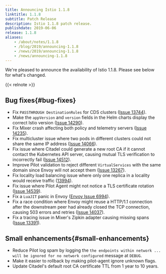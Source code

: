 ```yaml
---
title: Announcing Istio 1.1.8
linktitle: 1.1.8
subtitle: Patch Release
description: Istio 1.1.8 patch release.
publishdate: 2019-06-06
release: 1.1.8
aliases:
    - /about/notes/1.1.8
    - /blog/2019/announcing-1.1.8
    - /news/2019/announcing-1.1.8
    - /news/announcing-1.1.8
---
```


We're pleased to announce the availability of Istio 1.1.8. Please see below for what's changed.

{{< relnote >}}

## Bug fixes{#bug-fixes}

- Fix `PASSTHROUGH DestinationRules` for CDS clusters ([Issue 13744](https://github.com/istio/istio/issues/13744)).
- Make the `appVersion` and `version` fields in the Helm charts display the correct Istio version ([Issue 14290](https://github.com/istio/istio/issues/14290)).
- Fix Mixer crash affecting both policy and telemetry servers ([Issue 14235](https://github.com/istio/istio/issues/14235)).
- Fix multicluster issue where two pods in different clusters could not share the same IP address ([Issue 14066](https://github.com/istio/istio/issues/14066)).
- Fix issue where Citadel could generate a new root CA if it cannot contact the Kubernetes API server, causing mutual TLS verification to incorrectly fail ([Issue 14512](https://github.com/istio/istio/issues/14512)).
- Improve Pilot validation to reject different `VirtualServices` with the same domain since Envoy will not accept them ([Issue 13267](https://github.com/istio/istio/issues/13267)).
- Fix locality load balancing issue where only one replica in a locality would receive traffic ([13994](https://github.com/istio/istio/issues/13994)).
- Fix issue where Pilot Agent might not notice a TLS certificate rotation ([Issue 14539](https://github.com/istio/istio/issues/14539)).
- Fix a `LuaJIT` panic in Envoy ([Envoy Issue 6994](https://github.com/envoyproxy/envoy/pull/6994)).
- Fix a race condition where Envoy might reuse a HTTP/1.1 connection after the downstream peer had already closed the TCP connection, causing 503 errors and retries ([Issue 14037](https://github.com/istio/istio/issues/14037)).
- Fix a tracing issue in Mixer's Zipkin adapter causing missing spans ([Issue 13391](https://github.com/istio/istio/issues/13391)).

## Small enhancements{#small-enhancements}

- Reduce Pilot log spam by logging the `the endpoints within network ... will be ignored for no network configured` message at `DEBUG`.
- Make it easier to rollback by making pilot-agent ignore unknown flags.
- Update Citadel's default root CA certificate TTL from 1 year to 10 years.
